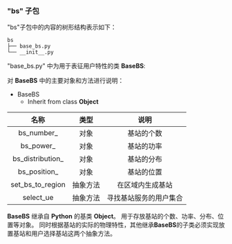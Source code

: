 ### "bs" 子包

"bs"子包中的内容的树形结构表示如下：

```
bs
├── base_bs.py
└── __init__.py
```

"base_bs.py" 中为用于表征用户特性的类 **BaseBS**:

对 **BaseBS** 中的主要对象和方法进行说明：

- BaseBS
    - Inherit from class **Object**

|  名称     |  类型 |      说明      |
|:--------:|:-----:|:-------------:|
|bs_number_|  对象  | 基站的个数|
|bs_power_ |  对象  | 基站的功率|
|bs_distribution_|对象|基站的分布|
|bs_position_| 对象 | 基站的位置|
|set_bs_to_region|抽象方法|在区域内生成基站|
|select_ue| 抽象方法 |寻找基站服务的用户集合|

**BaseBS** 继承自 **Python** 的基类 **Object**。
用于存放基站的个数、功率、分布、位置等对象。
同时根据基站的实际的物理特性，其他继承**BaseBS**的子类必须实现放置基站和用户选择基站这两个抽象方法。
